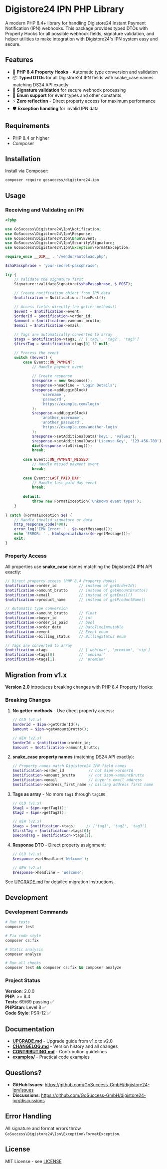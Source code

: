 # Digistore24 IPN PHP Library

A modern PHP 8.4+ library for handling Digistore24 Instant Payment Notification (IPN) webhooks. This package provides typed DTOs with Property Hooks for all possible webhook fields, signature validation, and helper utilities to make integration with Digistore24's IPN system easy and secure.

## Features
- 🚀 **PHP 8.4 Property Hooks** - Automatic type conversion and validation
- 📦 **Typed DTOs** for all Digistore24 IPN fields with snake_case names matching DS24 API exactly
- 🔐 **Signature validation** for secure webhook processing
- 🎯 **Enum support** for event types and other constants
- ⚡ **Zero reflection** - Direct property access for maximum performance
- 🛡️ **Exception handling** for invalid IPN data

## Requirements

- PHP 8.4 or higher
- Composer

## Installation

Install via Composer:

```bash
composer require gosuccess/digistore24-ipn
```

## Usage

### Receiving and Validating an IPN

```php
<?php

use GoSuccess\Digistore24\Ipn\Notification;
use GoSuccess\Digistore24\Ipn\Response;
use GoSuccess\Digistore24\Ipn\Enum\Event;
use GoSuccess\Digistore24\Ipn\Security\Signature;
use GoSuccess\Digistore24\Ipn\Exception\FormatException;

require_once __DIR__ . '/vendor/autoload.php';

$shaPassphrase = 'your-secret-passphrase';

try {
    // Validate the signature first
    Signature::validateSignature($shaPassphrase, $_POST);
    
    // Create notification object from IPN data
    $notification = Notification::fromPost();

    // Access fields directly (no getter methods!)
    $event = $notification->event;
    $orderId = $notification->order_id;
    $amount = $notification->amount_brutto;
    $email = $notification->email;
    
    // Tags are automatically converted to array
    $tags = $notification->tags; // ['tag1', 'tag2', 'tag3']
    $firstTag = $notification->tags[0] ?? null;

    // Process the event
    switch ($event) {
        case Event::ON_PAYMENT:
            // Handle payment event
            
            // Create response
            $response = new Response();
            $response->headline = 'Login Details';
            $response->addLoginBlock(
                'username',
                'password',
                'https://example.com/login'
            );
            $response->addLoginBlock(
                'another_username',
                'another_password',
                'https://example.com/another-login'
            );
            $response->setAdditionalData('key1', 'value1');
            $response->setAdditionalData('License Key', '123-456-789');
            die($response->toString());
            break;
            
        case Event::ON_PAYMENT_MISSED:
            // Handle missed payment event
            break;
            
        case Event::LAST_PAID_DAY:
            // Handle last paid day event
            break;
            
        default:
            throw new FormatException('Unknown event type!');
    }
    
} catch (FormatException $e) {
    // Handle invalid signature or data
    http_response_code(400);
    error_log('IPN Error: ' . $e->getMessage());
    echo 'ERROR: ' . htmlspecialchars($e->getMessage());
    exit;
}
```

### Property Access

All properties use **snake_case** names matching the Digistore24 IPN API exactly:

```php
// Direct property access (PHP 8.4 Property Hooks)
$notification->order_id          // instead of getOrderId()
$notification->amount_brutto     // instead of getAmountBrutto()
$notification->email             // instead of getEmail()
$notification->product_name      // instead of getProductName()

// Automatic type conversion
$notification->amount_brutto     // float
$notification->buyer_id          // int
$notification->order_is_paid     // bool
$notification->order_date        // DateTimeImmutable
$notification->event             // Event enum
$notification->billing_status    // BillingStatus enum

// Tags are converted to array
$notification->tags              // ['webinar', 'premium', 'vip']
$notification->tags[0]           // 'webinar'
$notification->tags[1]           // 'premium'
```

## Migration from v1.x

**Version 2.0** introduces breaking changes with PHP 8.4 Property Hooks:

### Breaking Changes

1. **No getter methods** - Use direct property access:
   ```php
   // OLD (v1.x)
   $orderId = $ipn->getOrderId();
   $amount = $ipn->getAmountBrutto();
   
   // NEW (v2.x)
   $orderId = $notification->order_id;
   $amount = $notification->amount_brutto;
   ```

2. **snake_case property names** (matching DS24 API exactly):
   ```php
   // Property names match Digistore24 IPN field names
   $notification->order_id           // not $ipn->orderId
   $notification->amount_brutto      // not $ipn->amountBrutto
   $notification->email              // buyer's email address
   $notification->address_first_name // billing address first name
   ```

3. **Tags as array** - No more `tag1` through `tag100`:
   ```php
   // OLD (v1.x)
   $tag1 = $ipn->getTag1();
   $tag2 = $ipn->getTag2();
   
   // NEW (v2.x)
   $tags = $notification->tags;     // ['tag1', 'tag2', 'tag3']
   $firstTag = $notification->tags[0];
   $secondTag = $notification->tags[1];
   ```

4. **Response DTO** - Direct property assignment:
   ```php
   // OLD (v1.x)
   $response->setHeadline('Welcome');
   
   // NEW (v2.x)
   $response->headline = 'Welcome';
   ```

See [UPGRADE.md](docs/UPGRADE.md) for detailed migration instructions.

## Development

### Development Commands

```bash
# Run tests
composer test

# Fix code style
composer cs:fix

# Static analysis
composer analyze

# Run all checks
composer test && composer cs:fix && composer analyze
```

### Project Status

**Version**: 2.0.0  
**PHP**: >= 8.4  
**Tests**: 69/69 passing ✅  
**PHPStan**: Level 8 ✅  
**Code Style**: PSR-12 ✅

## Documentation

- **[UPGRADE.md](docs/UPGRADE.md)** - Upgrade guide from v1.x to v2.0
- **[CHANGELOG.md](CHANGELOG.md)** - Version history and all changes
- **[CONTRIBUTING.md](CONTRIBUTING.md)** - Contribution guidelines
- **[examples/](examples/)** - Practical code examples

## Questions?

- **GitHub Issues**: https://github.com/GoSuccess-GmbH/digistore24-ipn/issues
- **Discussions**: https://github.com/GoSuccess-GmbH/digistore24-ipn/discussions

## Error Handling

All signature and format errors throw `GoSuccess\Digistore24\Ipn\Exception\FormatException`.

## License

MIT License - see [LICENSE](LICENSE)
